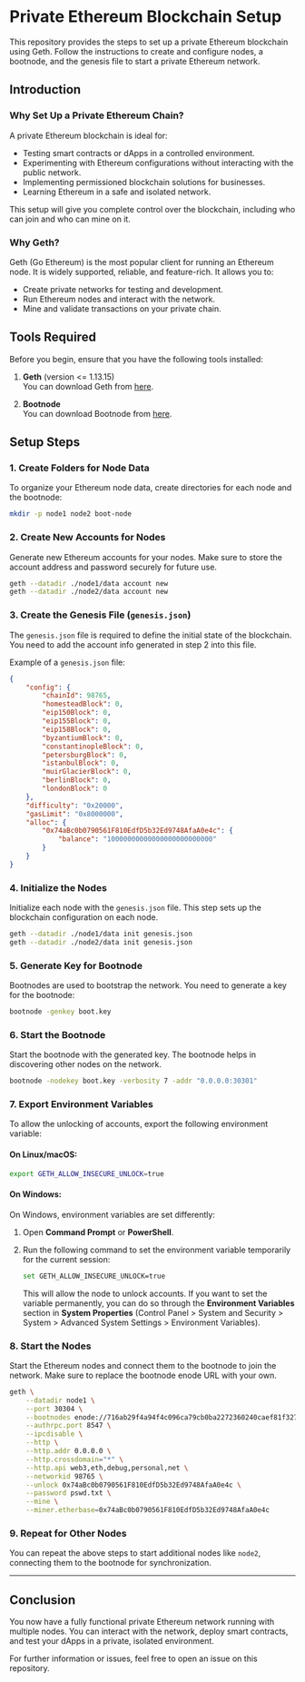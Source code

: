 # Private Ethereum Blockchain Setup

This repository provides the steps to set up a private Ethereum blockchain using Geth. Follow the instructions to create and configure nodes, a bootnode, and the genesis file to start a private Ethereum network.

## Introduction

### Why Set Up a Private Ethereum Chain?

A private Ethereum blockchain is ideal for:

- Testing smart contracts or dApps in a controlled environment.
- Experimenting with Ethereum configurations without interacting with the public network.
- Implementing permissioned blockchain solutions for businesses.
- Learning Ethereum in a safe and isolated network.

This setup will give you complete control over the blockchain, including who can join and who can mine on it.

### Why Geth?

Geth (Go Ethereum) is the most popular client for running an Ethereum node. It is widely supported, reliable, and feature-rich. It allows you to:

- Create private networks for testing and development.
- Run Ethereum nodes and interact with the network.
- Mine and validate transactions on your private chain.

## Tools Required

Before you begin, ensure that you have the following tools installed:

1. **Geth** (version <= 1.13.15)  
   You can download Geth from [here](https://geth.ethereum.org/downloads/).
   
2. **Bootnode**  
   You can download Bootnode from [here](https://github.com/ethereum/go-ethereum/wiki/Bootnode).

## Setup Steps

### 1. Create Folders for Node Data

To organize your Ethereum node data, create directories for each node and the bootnode:

```bash
mkdir -p node1 node2 boot-node
```

### 2. Create New Accounts for Nodes

Generate new Ethereum accounts for your nodes. Make sure to store the account address and password securely for future use.

```bash
geth --datadir ./node1/data account new
geth --datadir ./node2/data account new
```

### 3. Create the Genesis File (`genesis.json`)

The `genesis.json` file is required to define the initial state of the blockchain. You need to add the account info generated in step 2 into this file.

Example of a `genesis.json` file:

```json
{
    "config": {
        "chainId": 98765,
        "homesteadBlock": 0,
        "eip150Block": 0,
        "eip155Block": 0,
        "eip158Block": 0,
        "byzantiumBlock": 0,
        "constantinopleBlock": 0,
        "petersburgBlock": 0,
        "istanbulBlock": 0,
        "muirGlacierBlock": 0,
        "berlinBlock": 0,
        "londonBlock": 0
    },
    "difficulty": "0x20000",
    "gasLimit": "0x8000000",
    "alloc": {
        "0x74aBc0b0790561F810EdfD5b32Ed9748AfaA0e4c": {
            "balance": "10000000000000000000000000"
        }
    }
}
```

### 4. Initialize the Nodes

Initialize each node with the `genesis.json` file. This step sets up the blockchain configuration on each node.

```bash
geth --datadir ./node1/data init genesis.json
geth --datadir ./node2/data init genesis.json
```

### 5. Generate Key for Bootnode

Bootnodes are used to bootstrap the network. You need to generate a key for the bootnode:

```bash
bootnode -genkey boot.key
```

### 6. Start the Bootnode

Start the bootnode with the generated key. The bootnode helps in discovering other nodes on the network.

```bash
bootnode -nodekey boot.key -verbosity 7 -addr "0.0.0.0:30301"
```

### 7. Export Environment Variables

To allow the unlocking of accounts, export the following environment variable:

#### On Linux/macOS:

```bash
export GETH_ALLOW_INSECURE_UNLOCK=true
```

#### On Windows:

On Windows, environment variables are set differently:

1. Open **Command Prompt** or **PowerShell**.
2. Run the following command to set the environment variable temporarily for the current session:

   ```bash
   set GETH_ALLOW_INSECURE_UNLOCK=true
   ```

   This will allow the node to unlock accounts. If you want to set the variable permanently, you can do so through the **Environment Variables** section in **System Properties** (Control Panel > System and Security > System > Advanced System Settings > Environment Variables).

### 8. Start the Nodes

Start the Ethereum nodes and connect them to the bootnode to join the network. Make sure to replace the bootnode enode URL with your own.

```bash
geth \
    --datadir node1 \
    --port 30304 \
    --bootnodes enode://716ab29f4a94f4c096ca79cb0ba2272360240caef81f327e3cb49af9c696b20eb80c4f1c5c24aa1e0cde4e1d888dd6228a761e1773e32e496c975e8e7833f106@127.0.0.1:0?discport=30301 \
    --authrpc.port 8547 \
    --ipcdisable \
    --http \
    --http.addr 0.0.0.0 \
    --http.crossdomain="*" \
    --http.api web3,eth,debug,personal,net \
    --networkid 98765 \
    --unlock 0x74aBc0b0790561F810EdfD5b32Ed9748AfaA0e4c \
    --password pswd.txt \
    --mine \
    --miner.etherbase=0x74aBc0b0790561F810EdfD5b32Ed9748AfaA0e4c
```

### 9. Repeat for Other Nodes

You can repeat the above steps to start additional nodes like `node2`, connecting them to the bootnode for synchronization.

---

## Conclusion

You now have a fully functional private Ethereum network running with multiple nodes. You can interact with the network, deploy smart contracts, and test your dApps in a private, isolated environment.

For further information or issues, feel free to open an issue on this repository.
